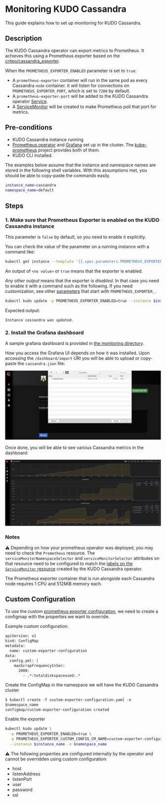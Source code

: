 # Monitoring KUDO Cassandra

This guide explains how to set up monitoring for KUDO Cassandra.

## Description

The KUDO Cassandra operator can export metrics to Prometheus. It achieves this
using a Prometheus exporter based on the
[criteo/cassandra_exporter](https://github.com/criteo/cassandra_exporter).

When the `PROMETHEUS_EXPORTER_ENABLED` parameter is set to `true`:

- A `prometheus-exporter` container will run in the same pod as every Cassandra
  `node` container. It will listen for connections on
  `PROMETHEUS_EXPORTER_PORT`, which is set to `7200` by default.
- A `prometheus-exporter-port` will be added to the KUDO Cassandra operator
  [Service](https://kubernetes.io/docs/concepts/services-networking/service/).
- A
  [ServiceMonitor](https://github.com/coreos/prometheus-operator/blob/master/Documentation/user-guides/getting-started.md#related-resources)
  will be created to make Prometheus poll that port for metrics.

## Pre-conditions

- KUDO Cassandra instance running
- [Prometheus operator](https://github.com/coreos/prometheus-operator) and
  [Grafana](https://grafana.com/) set up in the cluster. The
  [kube-prometheus](https://github.com/coreos/kube-prometheus) project provides
  both of them.
- KUDO CLI installed.

The examples below assume that the instance and namespace names are stored in
the following shell variables. With this assumptions met, you should be able to
copy-paste the commands easily.

```bash
instance_name=cassandra
namespace_name=default
```

## Steps

### 1. Make sure that Prometheus Exporter is enabled on the KUDO Cassandra instance

This parameter is `false` by default, so you need to enable it explicitly.

You can check the value of the parameter on a running
instance with a command like:

```bash
kubectl get instance --template '{{.spec.parameters.PROMETHEUS_EXPORTER_ENABLED}}{{"\n"}} $instance_name -n $namespace_name'
```

An output of `<no value>` or `true` means that the exporter is enabled.

_Any other output_ means that the exporter is _disabled_. In that case you need
to enable it with a command such as the following. If you need customization,
see other [parameters](parameters.md) that start with `PROMETHEUS_EXPORTER_`.

```bash
kubectl kudo update -p PROMETHEUS_EXPORTER_ENABLED=true --instance $instance_name -n $namespace_name
```

Expected output:

```
Instance cassandra was updated.
```

### 2. Install the Grafana dashboard

A sample grafana dashboard is provided in
[the monitoring directory](../monitoring/grafana).

How you access the Grafana UI depends on how it was installed. Upon accessing
the `/dashboard/import` URI you will be able to upload or copy-paste the
`cassandra.json` file:

![uploading the dashboard](images/upload.png)

Once done, you will be able to see various Cassandra metrics in the dashboard:

![Cassandra dashboard](images/cassandra-dashboard.png)

### Notes

:warning: Depending on how your prometheus operator was deployed, you may need
to check the `Prometheus` resource. The `serviceMonitorNamespaceSelector` and
`serviceMonitorSelector` attributes on that resource need to be configured to
match the
[labels on the `ServiceMonitor` resource](../operator/templates/service-monitor.yaml#L7)
created by the KUDO Cassandra operator.

The Prometheus exporter container that is run alongside each Cassandra node
requires 1 CPU and 512MiB memory each.

## Custom Configuration

To use the custom
[prometheus exporter configuration](https://github.com/criteo/cassandra_exporter#config-file-example),
we need to create a configmap with the properties we want to override.

Example custom configuration:

```
apiVersion: v1
kind: ConfigMap
metadata:
  name: custom-exporter-configuration
data:
  config.yml: |
    maxScrapFrequencyInSec:
      2000:
        - .*:totaldiskspaceused:.*
```

Create the ConfigMap in the namespace we will have the KUDO Cassandra cluster

```
$ kubectl create -f custom-exporter-configuration.yaml -n $namespace_name
configmap/custom-exporter-configuration created
```

Enable the exporter

```bash
kubectl kudo update \
  -p PROMETHEUS_EXPORTER_ENABLED=true \
  -p PROMETHEUS_EXPORTER_CUSTOM_CONFIG_CM_NAME=custom-exporter-configuration \
  --instance $instance_name -n $namespace_name
```

:warning: The following properties are configured internally by the operator and
cannot be overridden using custom configuration:

- host
- listenAddress
- listenPort
- user
- password
- ssl
